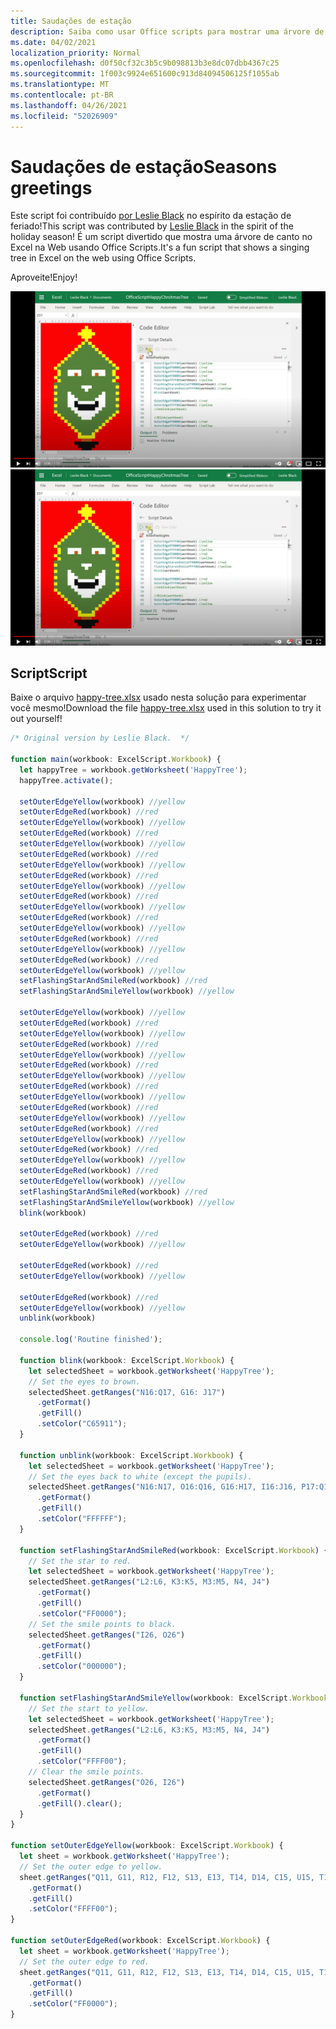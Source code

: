 ```yaml
---
title: Saudações de estação
description: Saiba como usar Office scripts para mostrar uma árvore de canto em Excel na Web.
ms.date: 04/02/2021
localization_priority: Normal
ms.openlocfilehash: d0f50cf32c3b5c9b098813b3e8dc07dbb4367c25
ms.sourcegitcommit: 1f003c9924e651600c913d84094506125f1055ab
ms.translationtype: MT
ms.contentlocale: pt-BR
ms.lasthandoff: 04/26/2021
ms.locfileid: "52026909"
---
```

# <a name="seasons-greetings"></a><span data-ttu-id="8ecb9-103">Saudações de estação</span><span class="sxs-lookup"><span data-stu-id="8ecb9-103">Seasons greetings</span></span>

<span data-ttu-id="8ecb9-104">Este script foi contribuído [por Leslie Black](https://www.linkedin.com/in/lesblackconsultant/) no espírito da estação de feriado!</span><span class="sxs-lookup"><span data-stu-id="8ecb9-104">This script was contributed by [Leslie Black](https://www.linkedin.com/in/lesblackconsultant/) in the spirit of the holiday season!</span></span> <span data-ttu-id="8ecb9-105">É um script divertido que mostra uma árvore de canto no Excel na Web usando Office Scripts.</span><span class="sxs-lookup"><span data-stu-id="8ecb9-105">It's a fun script that shows a singing tree in Excel on the web using Office Scripts.</span></span>

<span data-ttu-id="8ecb9-106">Aproveite!</span><span class="sxs-lookup"><span data-stu-id="8ecb9-106">Enjoy!</span></span>

<span data-ttu-id="8ecb9-107">[![Assista ao script de saudações de estações em ação](../../images/community-seasons.png)](https://youtu.be/HBiGEkzmkgo "Script de saudações de estações em ação!")</span><span class="sxs-lookup"><span data-stu-id="8ecb9-107">[![Watch the Seasons greetings script in action](../../images/community-seasons.png)](https://youtu.be/HBiGEkzmkgo "Seasons greetings script in action!")</span></span>

## <a name="script"></a><span data-ttu-id="8ecb9-108">Script</span><span class="sxs-lookup"><span data-stu-id="8ecb9-108">Script</span></span>

<span data-ttu-id="8ecb9-109">Baixe o arquivo <a href="happy-tree.xlsx">happy-tree.xlsx</a> usado nesta solução para experimentar você mesmo!</span><span class="sxs-lookup"><span data-stu-id="8ecb9-109">Download the file <a href="happy-tree.xlsx">happy-tree.xlsx</a> used in this solution to try it out yourself!</span></span>

```TypeScript
/* Original version by Leslie Black.  */

function main(workbook: ExcelScript.Workbook) {
  let happyTree = workbook.getWorksheet('HappyTree');
  happyTree.activate();

  setOuterEdgeYellow(workbook) //yellow
  setOuterEdgeRed(workbook) //red
  setOuterEdgeYellow(workbook) //yellow
  setOuterEdgeRed(workbook) //red
  setOuterEdgeYellow(workbook) //yellow
  setOuterEdgeRed(workbook) //red
  setOuterEdgeYellow(workbook) //yellow
  setOuterEdgeRed(workbook) //red
  setOuterEdgeYellow(workbook) //yellow
  setOuterEdgeRed(workbook) //red
  setOuterEdgeYellow(workbook) //yellow
  setOuterEdgeRed(workbook) //red
  setOuterEdgeYellow(workbook) //yellow
  setOuterEdgeRed(workbook) //red
  setOuterEdgeYellow(workbook) //yellow
  setOuterEdgeRed(workbook) //red
  setOuterEdgeYellow(workbook) //yellow
  setFlashingStarAndSmileRed(workbook) //red
  setFlashingStarAndSmileYellow(workbook) //yellow

  setOuterEdgeYellow(workbook) //yellow
  setOuterEdgeRed(workbook) //red
  setOuterEdgeYellow(workbook) //yellow
  setOuterEdgeRed(workbook) //red
  setOuterEdgeYellow(workbook) //yellow
  setOuterEdgeRed(workbook) //red
  setOuterEdgeYellow(workbook) //yellow
  setOuterEdgeRed(workbook) //red
  setOuterEdgeYellow(workbook) //yellow
  setOuterEdgeRed(workbook) //red
  setOuterEdgeYellow(workbook) //yellow
  setOuterEdgeRed(workbook) //red
  setOuterEdgeYellow(workbook) //yellow
  setOuterEdgeRed(workbook) //red
  setOuterEdgeYellow(workbook) //yellow
  setOuterEdgeRed(workbook) //red
  setOuterEdgeYellow(workbook) //yellow
  setFlashingStarAndSmileRed(workbook) //red
  setFlashingStarAndSmileYellow(workbook) //yellow
  blink(workbook)

  setOuterEdgeRed(workbook) //red
  setOuterEdgeYellow(workbook) //yellow

  setOuterEdgeRed(workbook) //red
  setOuterEdgeYellow(workbook) //yellow

  setOuterEdgeRed(workbook) //red
  setOuterEdgeYellow(workbook) //yellow
  unblink(workbook)

  console.log('Routine finished');

  function blink(workbook: ExcelScript.Workbook) {
    let selectedSheet = workbook.getWorksheet('HappyTree');
    // Set the eyes to brown.
    selectedSheet.getRanges("N16:Q17, G16: J17")
      .getFormat()
      .getFill()
      .setColor("C65911");
  }

  function unblink(workbook: ExcelScript.Workbook) {
    let selectedSheet = workbook.getWorksheet('HappyTree');
    // Set the eyes back to white (except the pupils).
    selectedSheet.getRanges("N16:N17, O16:Q16, G16:H17, I16:J16, P17:Q17, J17")
      .getFormat()
      .getFill()
      .setColor("FFFFFF");
  }

  function setFlashingStarAndSmileRed(workbook: ExcelScript.Workbook) {
    // Set the star to red.
    let selectedSheet = workbook.getWorksheet('HappyTree');
    selectedSheet.getRanges("L2:L6, K3:K5, M3:M5, N4, J4")
      .getFormat()
      .getFill()
      .setColor("FF0000");
    // Set the smile points to black.
    selectedSheet.getRanges("I26, O26")
      .getFormat()
      .getFill()
      .setColor("000000");
  }

  function setFlashingStarAndSmileYellow(workbook: ExcelScript.Workbook) {
    // Set the start to yellow.
    let selectedSheet = workbook.getWorksheet('HappyTree');
    selectedSheet.getRanges("L2:L6, K3:K5, M3:M5, N4, J4")
      .getFormat()
      .getFill()
      .setColor("FFFF00");
    // Clear the smile points.
    selectedSheet.getRanges("O26, I26")
      .getFormat()
      .getFill().clear();
  }
}

function setOuterEdgeYellow(workbook: ExcelScript.Workbook) {
  let sheet = workbook.getWorksheet('HappyTree');
  // Set the outer edge to yellow.
  sheet.getRanges("Q11, G11, R12, F12, S13, E13, T14, D14, C15, U15, T16:T17, D16:D17, C18, U18, T19, D19, L2:L6, C21, U21, C23, U23, C25, U25, C27, U27, C29, U29, T30, D30, K3:K5, M3: M5, S31, E31, R32, F32, Q33, G33, P34, H34, O35, I35, N36:N37, J36:J37, K37:M37, N4, J4, K7, M7, N8, J8, O9, I9, P10, H10")
    .getFormat()
    .getFill()
    .setColor("FFFF00");
}

function setOuterEdgeRed(workbook: ExcelScript.Workbook) {
  let sheet = workbook.getWorksheet('HappyTree');
  // Set the outer edge to red.
  sheet.getRanges("Q11, G11, R12, F12, S13, E13, T14, D14, C15, U15, T16:T17, D16:D17, C18, U18, T19, D19, L2:L6, C21, U21, C23, U23, C25, U25, C27, U27, C29, U29, T30, D30, K3:K5, M3: M5, S31, E31, R32, F32, Q33, G33, P34, H34, O35, I35, N36:N37, J36:J37, K37:M37, N4, J4, K7, M7, N8, J8, O9, I9, P10, H10")
    .getFormat()
    .getFill()
    .setColor("FF0000");
}
```
